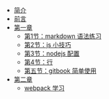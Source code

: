 <!-- 
-
- 侧边栏目录
- 
-->

* [简介](README.md)
* [前言](FOREWORD.md)
* [第一章](Chapter1/README.md)
  * [第1节：markdown 语法练习](Chapter1/markdown语法练习.md)
  * [第2节：js 小技巧](Chapter1/js小技巧.md)
  * [第3节：nodejs 配置](Chapter1/nodejs配置.md)
  * [第4节：行](Chapter1/行.md)
  * [第五节：gitbook 简单使用](Chapter1/gitbook.md)
* [第二章](Chapter2/README.md)
  * [webpack 学习](Chapter2/learnwebpack.md)
 
